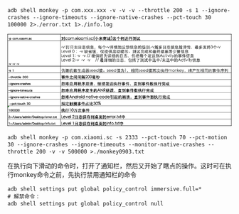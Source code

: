 ```shell
adb shell monkey -p com.xxx.xxx -v -v -v --throttle 200 -s 1 --ignore-crashes --ignore-timeouts --ignore-native-crashes --pct-touch 30 100000 2>./error.txt 1>./info.log

```

![img](images/7378702-09f5454756b2fb61.png)

```shell
adb shell monkey -p com.xiaomi.sc -s 2333 --pct-touch 70 --pct-motion 30 --ignore-crashes --ignore-timeouts --monitor-native-crashes --throttle 200 -v -v 500000 >./monkey0903.txt

```



在执行向下滑动的命令时，打开了通知栏，然后又开始了瞎点的操作。这时可在执行monkey命令之前，先执行禁用通知栏的命令

```shell
adb shell settings put global policy_control immersive.full=*
# 解禁命令：
adb shell settings put global policy_control null
```

